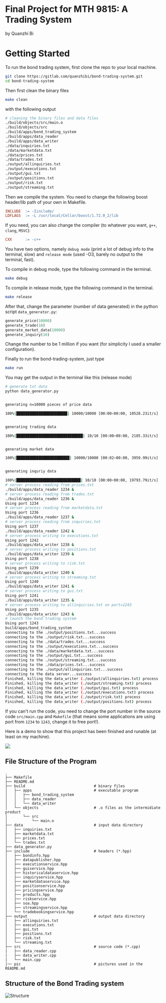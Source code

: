 # Final Project for MTH 9815: A Trading System

by Quanzhi Bi

# Getting Started

To run the bond trading system, first clone the repo to your local machine.

```bash
git clone https://gitlab.com/quanzhibi/bond-trading-system.git
cd bond-trading-system 
```

Then first clean the binary files 

```bash
make clean
```

with the following output

```bash
# cleaning the binary files and data files
./build/objects/src/main.o
./build/objects/src
./build/apps/bond_trading_system
./build/apps/data_reader
./build/apps/data_writer
./data/inquiries.txt
./data/marketdata.txt
./data/prices.txt
./data/trades.txt
./output/allinquiries.txt
./output/executions.txt
./output/gui.txt
./output/positions.txt
./output/risk.txt
./output/streaming.txt
```

Then we compile the system. You need to change the following boost header/lib path of your own in Makefile.

```Makefile
INCLUDE  := -Iinclude/
LDFLAGS  := -L /usr/local/Cellar/boost/1.72.0_2/lib 
```

If you need, you can also change the compiler (to whatever you want, `g++`, `clang`, `MSVC`):

```Makefile
CXX      := -c++
```

You have two options, namely `debug mode` (print a lot of debug info to the terminal, slow) and `release mode` (used -O3, barely no output to the terminal, fast). 

To compile in debug mode, type the following command in the terminal.

```bash
make debug
```

To compile in release mode, type the following command in the terminal.

```bash
make release
```

After that, change the parameter (number of data generated) in the python script `data_generator.py`:

```python
generate_price(10000)
generate_trade(10)
generate_market_data(10000)
generate_inquiry(10)
```

Change the number to be 1 million if you want (for simplicity I used a smaller configuration).

Finally to run the bond-trading-system, just type

```bash
make run
```

You may get the output in the terminal like this (release mode)

```bash
# generate txt data
python data_generator.py


generating n=10000 pieces of price data

100%|███████████████████████| 10000/10000 [00:00<00:00, 10528.23it/s]


generating trading data

100%|██████████████████████████████| 10/10 [00:00<00:00, 2185.33it/s]


generating market data

100%|████████████████████████| 10000/10000 [00:02<00:00, 3959.99it/s]


generating inquriy data

100%|█████████████████████████████| 10/10 [00:00<00:00, 19793.79it/s]
# server process reading from prices.txt 
./build/apps/data_reader 1234 & 
# server process reading from trades.txt 
./build/apps/data_reader 1236 & 
Using port 1234
# server process reading from marketdata.txt 
Using port 1236
./build/apps/data_reader 1237 & 
# server process reading from inquiries.txt 
Using port 1237
./build/apps/data_reader 1242 & 
# server process writing to executions.txt 
Using port 1242
./build/apps/data_writer 1238 &
# server process writing to positions.txt 
./build/apps/data_writer 1239 &
Using port 1238
# server process writing to risk.txt 
Using port 1239
./build/apps/data_writer 1240 &
# server process writing to streaming.txt 
Using port 1240
./build/apps/data_writer 1241 &
# server process writing to gui.txt 
Using port 1241
./build/apps/data_writer 1235 &
# server process writing to allinquiries.txt on port=1243
Using port 1235
./build/apps/data_writer 1243 &
# launch the bond trading system
Using port 1243
build/apps/bond_trading_system
connecting to the ./output/positions.txt...success
connecting to the ./output/risk.txt...success
connecting to the ./data/trades.txt...success
connecting to the ./output/executions.txt...success
connecting to the ./data/marketdata.txt...success
connecting to the ./output/gui.txt...success
connecting to the ./output/streaming.txt...success
connecting to the ./data/prices.txt...success
connecting to the ./output/allinquiries.txt...success
connecting to the data server...success
Finished, killing the data_writer (./output/allinquiries.txt) process
Finished, killing the data_writer (./output/streaming.txt) process
Finished, killing the data_writer (./output/gui.txt) process
Finished, killing the data_writer (./output/executions.txt) process
Finished, killing the data_writer (./output/risk.txt) process
Finished, killing the data_writer (./output/positions.txt) process
```

If you can't run the code, you need to change the port number in the source code `src/main.cpp` and `Makefile` (that means some applications are using port from `1234` to `1243`, change it to free port!).

Here is a demo to show that this project has been finished and runable (at least on my machine).

![](./pic/ezgif-3-bf711b7d65dc.gif)

## File Structure of the Program

```
.
├── Makefile
├── README.md
├── build                               # binary files
│   ├── apps                            # executable program
│   │   ├── bond_trading_system
│   │   ├── data_reader
│   │   └── data_writer
│   └── objects                         # .o files as the intermidiate product
│       └── src
│           └── main.o
├── data                                # input data directory
│   ├── inquiries.txt
│   ├── marketdata.txt
│   ├── prices.txt
│   └── trades.txt
├── data_generator.py
├── include                             # headers (*.hpp)
│   ├── bondinfo.hpp
│   ├── datapublisher.hpp
│   ├── executionservice.hpp
│   ├── guiservice.hpp
│   ├── historicaldataservice.hpp
│   ├── inquiryservice.hpp
│   ├── marketdataservice.hpp
│   ├── positionservice.hpp
│   ├── pricingservice.hpp
│   ├── products.hpp
│   ├── riskservice.hpp
│   ├── soa.hpp
│   ├── streamingservice.hpp
│   └── tradebookingservice.hpp
├── output                              # output data directory
│   ├── allinquiries.txt
│   ├── executions.txt
│   ├── gui.txt
│   ├── positions.txt
│   ├── risk.txt
│   └── streaming.txt
├── src                                 # source code (*.cpp)
|   ├── data_reader.cpp
|   ├── data_writer.cpp
|   └── main.cpp
|── pic                                 # pictures used in the README.md
```

## Structure of the Bond Trading system

![Structure](./pic/bond-trading-system.png)
